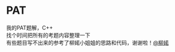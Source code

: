 PAT
==
我的PAT题解，C++ <br>
找个时间把所有的考题内容整理一下<br>
有些题目写不出来的参考了柳婼小姐姐的思路和代码，谢谢啦！[@柳婼](https://www.liuchuo.net/pat%E7%94%B2%E7%BA%A7%E9%A2%98%E8%A7%A3%E7%9B%AE%E5%BD%95)

